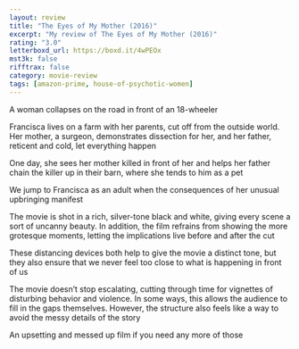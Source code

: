 ```yaml
---
layout: review
title: "The Eyes of My Mother (2016)"
excerpt: "My review of The Eyes of My Mother (2016)"
rating: "3.0"
letterboxd_url: https://boxd.it/4wPEOx
mst3k: false
rifftrax: false
category: movie-review
tags: [amazon-prime, house-of-psychotic-women]
---
```


A woman collapses on the road in front of an 18-wheeler

Francisca lives on a farm with her parents, cut off from the outside world. Her mother, a surgeon, demonstrates dissection for her, and her father, reticent and cold, let everything happen

One day, she sees her mother killed in front of her and helps her father chain the killer up in their barn, where she tends to him as a pet

We jump to Francisca as an adult when the consequences of her unusual upbringing manifest

The movie is shot in a rich, silver-tone black and white, giving every scene a sort of uncanny beauty. In addition, the film refrains from showing the more grotesque moments, letting the implications live before and after the cut

These distancing devices both help to give the movie a distinct tone, but they also ensure that we never feel too close to what is happening in front of us

The movie doesn’t stop escalating, cutting through time for vignettes of disturbing behavior and violence. In some ways, this allows the audience to fill in the gaps themselves. However, the structure also feels like a way to avoid the messy details of the story

An upsetting and messed up film if you need any more of those

